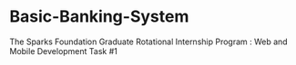 # Basic-Banking-System
The Sparks Foundation Graduate Rotational Internship Program : Web and Mobile Development Task #1


